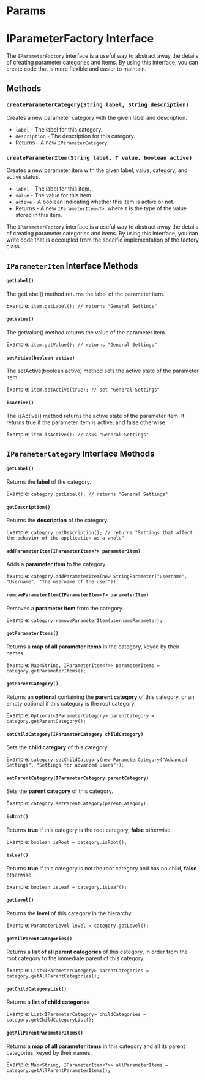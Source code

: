 # Params

IParameterFactory Interface
===========================

The `IParameterFactory` interface is a useful way to abstract away the details of creating parameter categories and items. By using this interface, you can create code that is more flexible and easier to maintain.

Methods
-------

### `createParameterCategory(String label, String description)`

Creates a new parameter category with the given label and description.

*   `label` - The label for this category.
*   `description` - The description for this category.
*   Returns - A new `IParameterCategory`.

### `createParameterItem(String label, T value, boolean active)`

Creates a new parameter item with the given label, value, category, and active status.

*   `label` - The label for this item.
*   `value` - The value for this item.
*   `active` - A boolean indicating whether this item is active or not.
*   Returns - A new `IParameterItem<T>`, where `T` is the type of the value stored in this item.

The `IParameterFactory` interface is a useful way to abstract away the details of creating parameter categories and items. By using this interface, you can write code that is decoupled from the specific implementation of the factory class.

`IParameterItem` Interface Methods
--------------------------------------

#### `getLabel()`

The getLabel() method returns the label of the parameter item.

Example: `item.getLabel(); // returns "General Settings"`

#### `getValue()`

The getValue() method returns the value of the parameter item.

Example: `item.getValue(); // returns "General Settings"`

#### `setActive(boolean active)`
The setActive(boolean active) method sets the active state of the parameter item.

Example: `item.setActive(true); // set "General Settings"`

#### `isActive()`
The isActive() method returns the active state of the parameter item. It returns true if the parameter item is active, and false otherwise.

Example: `item.isActive(); // asks "General Settings"`

`IParameterCategory` Interface Methods
--------------------------------------

#### `getLabel()`

Returns the **label** of the category.

Example: `category.getLabel(); // returns "General Settings"`

#### `getDescription()`

Returns the **description** of the category.

Example: `category.getDescription(); // returns "Settings that affect the behavior of the application as a whole"`

#### `addParameterItem(IParameterItem<?> parameterItem)`

Adds a **parameter item** to the category.

Example: `category.addParameterItem(new StringParameter("username", "Username", "The username of the user"));`

#### `removeParameterItem(IParameterItem<?> parameterItem)`

Removes a **parameter item** from the category.

Example: `category.removeParameterItem(usernameParameter);`

#### `getParameterItems()`

Returns a **map of all parameter items** in the category, keyed by their names.

Example: `Map<String, IParameterItem<?>> parameterItems = category.getParameterItems();`

#### `getParentCategory()`

Returns an **optional** containing the **parent category** of this category, or an empty optional if this category is the root category.

Example: `Optional<IParameterCategory> parentCategory = category.getParentCategory();`

#### `setChildCategory(IParameterCategory childCategory)`

Sets the **child category** of this category.

Example: `category.setChildCategory(new ParameterCategory("Advanced Settings", "Settings for advanced users"));`

#### `setParentCategory(IParameterCategory parentCategory)`

Sets the **parent category** of this category.

Example: `category.setParentCategory(parentCategory);`

#### `isRoot()`

Returns **true** if this category is the root category, **false** otherwise.

Example: `boolean isRoot = category.isRoot();`

#### `isLeaf()`

Returns **true** if this category is not the root category and has no child, **false** otherwise.

Example: `boolean isLeaf = category.isLeaf();`

#### `getLevel()`

Returns the **level** of this category in the hierarchy.

Example: `ParamaterLevel level = category.getLevel();`

#### `getAllParentCategories()`

Returns a **list of all parent categories** of this category, in order from the root category to the immediate parent of this category.

Example: `List<IParameterCategory> parentCategories = category.getAllParentCategories();`

#### `getChildCategoryList()`

Returns a **list of child categories**

Example: `List<IParameterCategory> childCategories = category.getChildCategoryList();`

#### `getAllParentParameterItems()`

Returns a **map of all parameter items** in this category and all its parent categories, keyed by their names.

Example: `Map<String, IParameterItem<?>> allParameterItems = category.getAllParentParameterItems();`
